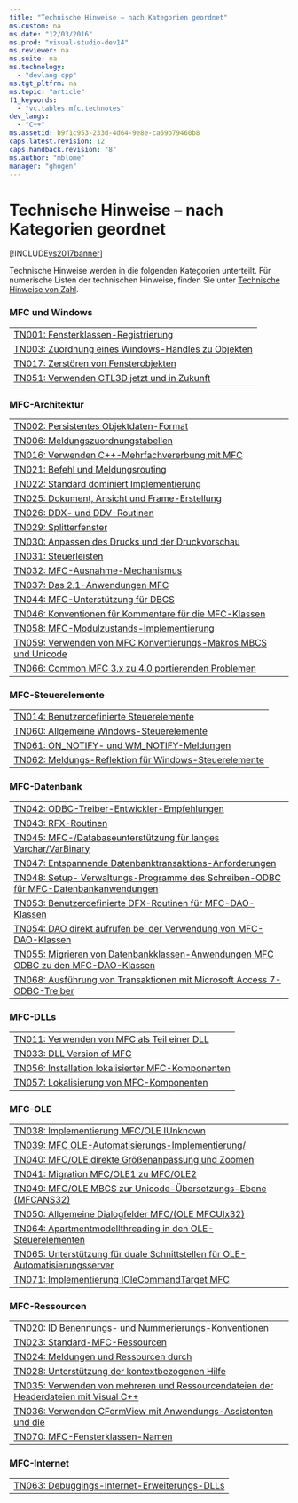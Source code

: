 ```yaml
---
title: "Technische Hinweise – nach Kategorien geordnet"
ms.custom: na
ms.date: "12/03/2016"
ms.prod: "visual-studio-dev14"
ms.reviewer: na
ms.suite: na
ms.technology: 
  - "devlang-cpp"
ms.tgt_pltfrm: na
ms.topic: "article"
f1_keywords: 
  - "vc.tables.mfc.technotes"
dev_langs: 
  - "C++"
ms.assetid: b9f1c953-233d-4d64-9e8e-ca69b79460b8
caps.latest.revision: 12
caps.handback.revision: "8"
ms.author: "mblome"
manager: "ghogen"
---
```

# Technische Hinweise – nach Kategorien geordnet
[!INCLUDE[vs2017banner](../assembler/inline/includes/vs2017banner.md)]

Technische Hinweise werden in die folgenden Kategorien unterteilt.  Für numerische Listen der technischen Hinweise, finden Sie unter [Technische Hinweise von Zahl](../mfc/technical-notes-by-number.md).  
  
### MFC und Windows  
  
||  
|-|  
|[TN001: Fensterklassen\-Registrierung](../mfc/tn001-window-class-registration.md)|  
|[TN003: Zuordnung eines Windows\-Handles zu Objekten](../mfc/tn003-mapping-of-windows-handles-to-objects.md)|  
|[TN017: Zerstören von Fensterobjekten](../mfc/tn017-destroying-window-objects.md)|  
|[TN051: Verwenden CTL3D jetzt und in Zukunft](../mfc/tn051-using-ctl3d-now-and-in-the-future.md)|  
  
### MFC\-Architektur  
  
||  
|-|  
|[TN002: Persistentes Objektdaten\-Format](../mfc/tn002-persistent-object-data-format.md)|  
|[TN006: Meldungszuordnungstabellen](../mfc/tn006-message-maps.md)|  
|[TN016: Verwenden C\+\+\-Mehrfachvererbung mit MFC](../mfc/tn016-using-cpp-multiple-inheritance-with-mfc.md)|  
|[TN021: Befehl und Meldungsrouting](../mfc/tn021-command-and-message-routing.md)|  
|[TN022: Standard dominiert Implementierung](../mfc/tn022-standard-commands-implementation.md)|  
|[TN025: Dokument, Ansicht und Frame\-Erstellung](../mfc/tn025-document-view-and-frame-creation.md)|  
|[TN026: DDX\- und DDV\-Routinen](../mfc/tn026-ddx-and-ddv-routines.md)|  
|[TN029: Splitterfenster](../mfc/tn029-splitter-windows.md)|  
|[TN030: Anpassen des Drucks und der Druckvorschau](../mfc/tn030-customizing-printing-and-print-preview.md)|  
|[TN031: Steuerleisten](../mfc/tn031-control-bars.md)|  
|[TN032: MFC\-Ausnahme\-Mechanismus](../mfc/tn032-mfc-exception-mechanism.md)|  
|[TN037: Das 2.1\-Anwendungen MFC](../mfc/tn037-multithreaded-mfc-2-1-applications.md)|  
|[TN044: MFC\-Unterstützung für DBCS](../mfc/tn044-mfc-support-for-dbcs.md)|  
|[TN046: Konventionen für Kommentare für die MFC\-Klassen](../mfc/tn046-commenting-conventions-for-the-mfc-classes.md)|  
|[TN058: MFC\-Modulzustands\-Implementierung](../mfc/tn058-mfc-module-state-implementation.md)|  
|[TN059: Verwenden von MFC Konvertierungs\-Makros MBCS und Unicode](../mfc/tn059-using-mfc-mbcs-unicode-conversion-macros.md)|  
|[TN066: Common MFC 3.x zu 4.0 portierenden Problemen](../mfc/tn066-common-mfc-3-x-to-4-0-porting-issues.md)|  
  
### MFC\-Steuerelemente  
  
||  
|-|  
|[TN014: Benutzerdefinierte Steuerelemente](../mfc/tn014-custom-controls.md)|  
|[TN060: Allgemeine Windows\-Steuerelemente](../mfc/tn060-the-new-windows-common-controls.md)|  
|[TN061: ON\_NOTIFY\- und WM\_NOTIFY\-Meldungen](../mfc/tn061-on-notify-and-wm-notify-messages.md)|  
|[TN062: Meldungs\-Reflektion für Windows\-Steuerelemente](../mfc/tn062-message-reflection-for-windows-controls.md)|  
  
### MFC\-Datenbank  
  
||  
|-|  
|[TN042: ODBC\-Treiber\-Entwickler\-Empfehlungen](../mfc/tn042-odbc-driver-developer-recommendations.md)|  
|[TN043: RFX\-Routinen](../mfc/tn043-rfx-routines.md)|  
|[TN045: MFC\-\/Databaseunterstützung für langes Varchar\/VarBinary](../mfc/tn045-mfc-database-support-for-long-varchar-varbinary.md)|  
|[TN047: Entspannende Datenbanktransaktions\-Anforderungen](../mfc/tn047-relaxing-database-transaction-requirements.md)|  
|[TN048: Setup\- Verwaltungs\-Programme des Schreiben\-ODBC für MFC\-Datenbankanwendungen](../mfc/tn048-writing-odbc-setup-and-administration-programs.md)|  
|[TN053: Benutzerdefinierte DFX\-Routinen für MFC\-DAO\-Klassen](../mfc/tn053-custom-dfx-routines-for-dao-database-classes.md)|  
|[TN054: DAO direkt aufrufen bei der Verwendung von MFC\-DAO\-Klassen](../mfc/tn054-calling-dao-directly-while-using-mfc-dao-classes.md)|  
|[TN055: Migrieren von Datenbankklassen\-Anwendungen MFC ODBC zu den MFC\-DAO\-Klassen](../mfc/tn055-migrating-mfc-odbc-database-class-applications-to-mfc-dao-classes.md)|  
|[TN068: Ausführung von Transaktionen mit Microsoft Access 7\-ODBC\-Treiber](../mfc/tn068-performing-transactions-with-the-microsoft-access-7-odbc-driver.md)|  
  
### MFC\-DLLs  
  
||  
|-|  
|[TN011: Verwenden von MFC als Teil einer DLL](../mfc/tn011-using-mfc-as-part-of-a-dll.md)|  
|[TN033: DLL Version of MFC](../mfc/tn033-dll-version-of-mfc.md)|  
|[TN056: Installation lokalisierter MFC\-Komponenten](../mfc/tn056-installation-of-localized-mfc-components.md)|  
|[TN057: Lokalisierung von MFC\-Komponenten](../mfc/tn057-localization-of-mfc-components.md)|  
  
### MFC\-OLE  
  
||  
|-|  
|[TN038: Implementierung MFC\/OLE IUnknown](../mfc/tn038-mfc-ole-iunknown-implementation.md)|  
|[TN039: MFC OLE\-Automatisierungs\-Implementierung\/](../mfc/tn039-mfc-ole-automation-implementation.md)|  
|[TN040: MFC\/OLE direkte Größenanpassung und Zoomen](../mfc/tn040-mfc-ole-in-place-resizing-and-zooming.md)|  
|[TN041: Migration MFC\/OLE1 zu MFC\/OLE2](../mfc/tn041-mfc-ole1-migration-to-mfc-ole-2.md)|  
|[TN049: MFC\/OLE MBCS zur Unicode\-Übersetzungs\-Ebene \(MFCANS32\)](../mfc/tn049-mfc-ole-mbcs-to-unicode-translation-layer-mfcans32.md)|  
|[TN050: Allgemeine Dialogfelder MFC\/\(OLE MFCUIx32\)](../mfc/tn050-mfc-ole-common-dialogs-mfcuix32.md)|  
|[TN064: Apartmentmodellthreading in den OLE\-Steuerelementen](../mfc/tn064-apartment-model-threading-in-activex-controls.md)|  
|[TN065: Unterstützung für duale Schnittstellen für OLE\-Automatisierungsserver](../mfc/tn065-dual-interface-support-for-ole-automation-servers.md)|  
|[TN071: Implementierung IOleCommandTarget MFC](../mfc/tn071-mfc-iolecommandtarget-implementation.md)|  
  
### MFC\-Ressourcen  
  
||  
|-|  
|[TN020: ID Benennungs\- und Nummerierungs\-Konventionen](../mfc/tn020-id-naming-and-numbering-conventions.md)|  
|[TN023: Standard\-MFC\-Ressourcen](../mfc/tn023-standard-mfc-resources.md)|  
|[TN024: Meldungen und Ressourcen durch](../mfc/tn024-mfc-defined-messages-and-resources.md)|  
|[TN028: Unterstützung der kontextbezogenen Hilfe](../mfc/tn028-context-sensitive-help-support.md)|  
|[TN035: Verwenden von mehreren und Ressourcendateien der Headerdateien mit Visual C\+\+](../mfc/tn035-using-multiple-resource-files-and-header-files-with-visual-cpp.md)|  
|[TN036: Verwenden CFormView mit Anwendungs\-Assistenten und die](../mfc/tn036-using-cformview-with-appwizard-and-classwizard.md)|  
|[TN070: MFC\-Fensterklassen\-Namen](../mfc/tn070-mfc-window-class-names.md)|  
  
### MFC\-Internet  
  
||  
|-|  
|[TN063: Debuggings\-Internet\-Erweiterungs\-DLLs](../mfc/tn063-debugging-internet-extension-dlls.md)|